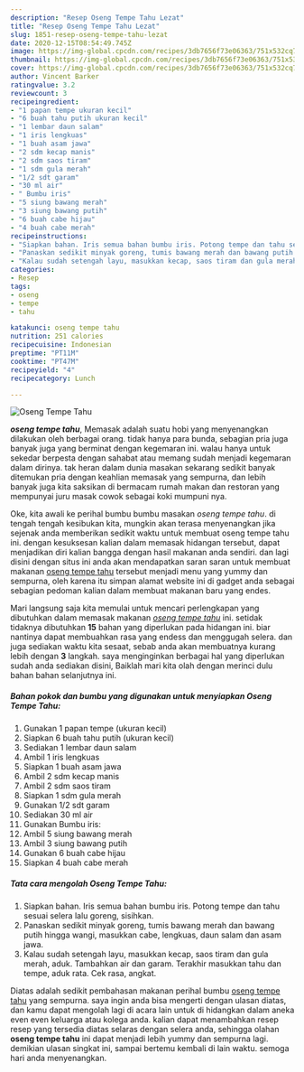 ```yaml
---
description: "Resep Oseng Tempe Tahu Lezat"
title: "Resep Oseng Tempe Tahu Lezat"
slug: 1851-resep-oseng-tempe-tahu-lezat
date: 2020-12-15T08:54:49.745Z
image: https://img-global.cpcdn.com/recipes/3db7656f73e06363/751x532cq70/oseng-tempe-tahu-foto-resep-utama.jpg
thumbnail: https://img-global.cpcdn.com/recipes/3db7656f73e06363/751x532cq70/oseng-tempe-tahu-foto-resep-utama.jpg
cover: https://img-global.cpcdn.com/recipes/3db7656f73e06363/751x532cq70/oseng-tempe-tahu-foto-resep-utama.jpg
author: Vincent Barker
ratingvalue: 3.2
reviewcount: 3
recipeingredient:
- "1 papan tempe ukuran kecil"
- "6 buah tahu putih ukuran kecil"
- "1 lembar daun salam"
- "1 iris lengkuas"
- "1 buah asam jawa"
- "2 sdm kecap manis"
- "2 sdm saos tiram"
- "1 sdm gula merah"
- "1/2 sdt garam"
- "30 ml air"
- " Bumbu iris"
- "5 siung bawang merah"
- "3 siung bawang putih"
- "6 buah cabe hijau"
- "4 buah cabe merah"
recipeinstructions:
- "Siapkan bahan. Iris semua bahan bumbu iris. Potong tempe dan tahu sesuai selera lalu goreng, sisihkan."
- "Panaskan sedikit minyak goreng, tumis bawang merah dan bawang putih hingga wangi, masukkan cabe, lengkuas, daun salam dan asam jawa."
- "Kalau sudah setengah layu, masukkan kecap, saos tiram dan gula merah, aduk. Tambahkan air dan garam. Terakhir masukkan tahu dan tempe, aduk rata. Cek rasa, angkat."
categories:
- Resep
tags:
- oseng
- tempe
- tahu

katakunci: oseng tempe tahu 
nutrition: 251 calories
recipecuisine: Indonesian
preptime: "PT11M"
cooktime: "PT47M"
recipeyield: "4"
recipecategory: Lunch

---
```



![Oseng Tempe Tahu](https://img-global.cpcdn.com/recipes/3db7656f73e06363/751x532cq70/oseng-tempe-tahu-foto-resep-utama.jpg)

<b><i>oseng tempe tahu</i></b>, Memasak adalah suatu hobi yang menyenangkan dilakukan oleh berbagai orang. tidak hanya para bunda, sebagian pria juga banyak juga yang berminat dengan kegemaran ini. walau hanya untuk sekedar berpesta dengan sahabat atau memang sudah menjadi kegemaran dalam dirinya. tak heran dalam dunia masakan sekarang sedikit banyak ditemukan pria dengan keahlian memasak yang sempurna, dan lebih banyak juga kita saksikan di bermacam rumah makan dan restoran yang mempunyai juru masak cowok sebagai koki mumpuni nya.



Oke, kita awali ke perihal bumbu bumbu masakan <i>oseng tempe tahu</i>. di tengah tengah kesibukan kita, mungkin akan terasa menyenangkan jika sejenak anda memberikan sedikit waktu untuk membuat oseng tempe tahu ini. dengan kesuksesan kalian dalam memasak hidangan tersebut, dapat menjadikan diri kalian bangga dengan hasil makanan anda sendiri. dan lagi disini dengan situs ini anda akan mendapatkan saran saran untuk membuat makanan <u>oseng tempe tahu</u> tersebut menjadi menu yang yummy dan sempurna, oleh karena itu simpan alamat website ini di gadget anda sebagai sebagian pedoman kalian dalam membuat makanan baru yang endes.


Mari langsung saja kita memulai untuk mencari perlengkapan yang dibutuhkan dalam memasak makanan <u><i>oseng tempe tahu</i></u> ini. setidak tidaknya dibutuhkan <b>15</b> bahan yang diperlukan pada hidangan ini. biar nantinya dapat membuahkan rasa yang endess dan menggugah selera. dan juga sediakan waktu kita sesaat, sebab anda akan membuatnya kurang lebih dengan <b>3</b> langkah. saya menginginkan berbagai hal yang diperlukan sudah anda sediakan disini, Baiklah mari kita olah dengan merinci dulu bahan bahan selanjutnya ini.

<!--inarticleads1-->

##### Bahan pokok dan bumbu yang digunakan untuk menyiapkan Oseng Tempe Tahu:

1. Gunakan 1 papan tempe (ukuran kecil)
1. Siapkan 6 buah tahu putih (ukuran kecil)
1. Sediakan 1 lembar daun salam
1. Ambil 1 iris lengkuas
1. Siapkan 1 buah asam jawa
1. Ambil 2 sdm kecap manis
1. Ambil 2 sdm saos tiram
1. Siapkan 1 sdm gula merah
1. Gunakan 1/2 sdt garam
1. Sediakan 30 ml air
1. Gunakan  Bumbu iris:
1. Ambil 5 siung bawang merah
1. Ambil 3 siung bawang putih
1. Gunakan 6 buah cabe hijau
1. Siapkan 4 buah cabe merah




<!--inarticleads2-->

##### Tata cara mengolah Oseng Tempe Tahu:

1. Siapkan bahan. Iris semua bahan bumbu iris. Potong tempe dan tahu sesuai selera lalu goreng, sisihkan.
1. Panaskan sedikit minyak goreng, tumis bawang merah dan bawang putih hingga wangi, masukkan cabe, lengkuas, daun salam dan asam jawa.
1. Kalau sudah setengah layu, masukkan kecap, saos tiram dan gula merah, aduk. Tambahkan air dan garam. Terakhir masukkan tahu dan tempe, aduk rata. Cek rasa, angkat.




Diatas adalah sedikit pembahasan makanan perihal bumbu <u>oseng tempe tahu</u> yang sempurna. saya ingin anda bisa mengerti dengan ulasan diatas, dan kamu dapat mengolah lagi di acara lain untuk di hidangkan dalam aneka even even keluarga atau kolega anda. kalian dapat menambahkan resep resep yang tersedia diatas selaras dengan selera anda, sehingga olahan <b>oseng tempe tahu</b> ini dapat menjadi lebih yummy dan sempurna lagi. demikian ulasan singkat ini, sampai bertemu kembali di lain waktu. semoga hari anda menyenangkan.
